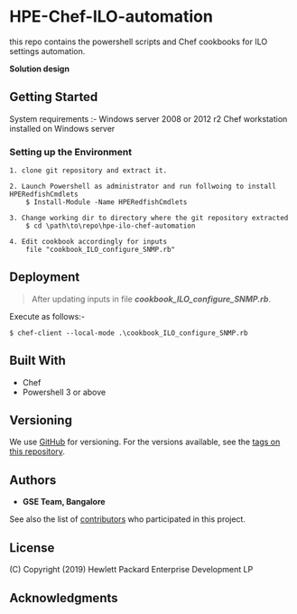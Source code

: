 # HPE-Chef-ILO-automation
this repo contains the powershell scripts and Chef cookbooks for ILO settings automation.

**Solution design**

## Getting Started

System requirements :- 
Windows server 2008 or 2012 r2
Chef workstation installed on Windows server

### Setting up the Environment
 
```
1. clone git repository and extract it.

2. Launch Powershell as administrator and run follwoing to install HPERedfishCmdlets
	$ Install-Module -Name HPERedfishCmdlets

3. Change working dir to directory where the git repository extracted
	$ cd \path\to\repo\hpe-ilo-chef-automation
	
4. Edit cookbook accordingly for inputs
	file "cookbook_ILO_configure_SNMP.rb"
```

## Deployment

> After updating inputs in file ***cookbook_ILO_configure_SNMP.rb***.

Execute as follows:-

```
$ chef-client --local-mode .\cookbook_ILO_configure_SNMP.rb
```

## Built With

* Chef
* Powershell 3 or above


## Versioning

We use [GitHub](http://github.org/) for versioning. For the versions available, see the [tags on this repository](https://github.com/your/project/tags). 

## Authors

* **GSE Team, Bangalore** 

See also the list of [contributors](https://github.hpe.com/GSE/scaleio-appliance/graphs/contributors) who participated in this project.

## License

(C) Copyright (2019) Hewlett Packard Enterprise Development LP

## Acknowledgments
